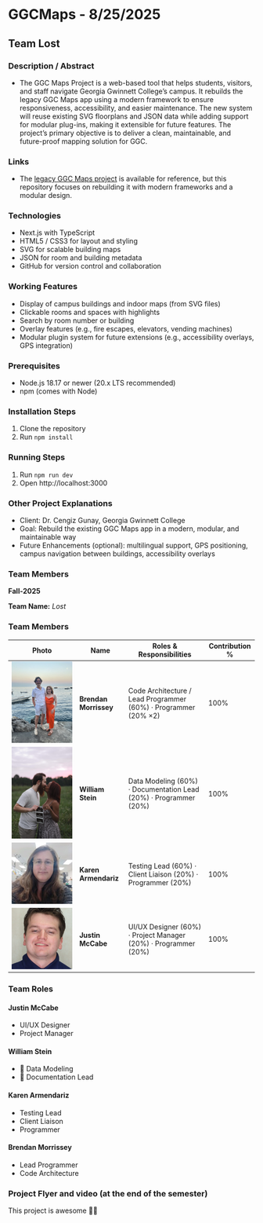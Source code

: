 
# GGCMaps - 8/25/2025

## Team Lost

### Description / Abstract
  - The GGC Maps Project is a web-based tool that helps students, visitors, and staff navigate Georgia Gwinnett College’s campus. It rebuilds the legacy GGC Maps app using a modern framework to ensure responsiveness, accessibility, and easier maintenance. The new system will reuse existing SVG floorplans and JSON data while adding support for modular plug-ins, making it extensible for future features. The project’s primary objective is to deliver a clean, maintainable, and future-proof mapping solution for GGC.

### Links
 - The [legacy GGC Maps project](http://ggcmaps.com/#Campus) is available for reference, but this repository focuses on rebuilding it with modern frameworks and a modular design.

### Technologies
- Next.js with TypeScript
- HTML5 / CSS3 for layout and styling
- SVG for scalable building maps
- JSON for room and building metadata
- GitHub for version control and collaboration

### Working Features
- Display of campus buildings and indoor maps (from SVG files)
- Clickable rooms and spaces with highlights
- Search by room number or building
- Overlay features (e.g., fire escapes, elevators, vending machines)
- Modular plugin system for future extensions (e.g., accessibility overlays, GPS integration)

### Prerequisites
- Node.js 18.17 or newer (20.x LTS recommended)
- npm (comes with Node)

### Installation Steps
1. Clone the repository
2. Run `npm install`

### Running Steps
1. Run `npm run dev`
2. Open http://localhost:3000

### Other Project Explanations
- Client: Dr. Cengiz Gunay, Georgia Gwinnett College
- Goal: Rebuild the existing GGC Maps app in a modern, modular, and maintainable way
- Future Enhancements (optional): multilingual support, GPS positioning, campus navigation between buildings, accessibility overlays


### Team Members  
**Fall-2025**

**Team Name:** *Lost* 

### Team Members  

| Photo | Name              | Roles & Responsibilities                                                                 | Contribution % |
|-------|-------------------|-------------------------------------------------------------------------------------------|----------------|
| ![Brendan](../images/BrendanM.jpg) | **Brendan Morrissey** | Code Architecture / Lead Programmer (60%) · Programmer (20% ×2) | 100% |
| ![William](../images/will.jpg)    | **William Stein**     | Data Modeling (60%) · Documentation Lead (20%) · Programmer (20%) | 100% |
| ![Karen](../images/karen.jpg)     | **Karen Armendariz**  | Testing Lead (60%) · Client Liaison (20%) · Programmer (20%) | 100% |
| ![Justin](../images/mypfp.jpg)   | **Justin McCabe**     | UI/UX Designer (60%) · Project Manager (20%) · Programmer (20%) | 100% |

### Team Roles 

#### Justin McCabe
- UI/UX Designer
- Project Manager
#### William Stein
- :construction: Data Modeling
- :bookmark_tabs: Documentation Lead

#### Karen Armendariz
- Testing Lead
- Client Liaison
- Programmer

#### Brendan Morrissey
- Lead Programmer
- Code Architecture

### Project Flyer and video (at the end of the semester)
This project is awesome 🚀🔥



